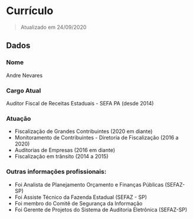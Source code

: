 # Currículo

> Atualizado em 24/09/2020

## Dados
### Nome
Andre Nevares

### Cargo Atual
Auditor Fiscal de Receitas Estaduais - SEFA PA (desde 2014)

### Atuação
- Fiscalização de Grandes Contribuintes  (2020 em diante)
- Monitoramento de Contribuintes - Diretoria de Fiscalização (2016 a 2020)
- Auditorias de Empresas (2016 em diante)
- Fiscalização em trânsito (2014 a 2015)



### Outras informações profissionais:
- Foi Analista de Planejamento Orçamento e Finanças Públicas (SEFAZ-SP)
- Foi Assiste Técnico da Fazenda Estadual (SEFAZ - SP)
- Foi membro do Comitê de Segurança da Informação 
- Foi Gerente de Projetos do Sistema de Auditoria Eletrônica (SEFAZ-SP)
